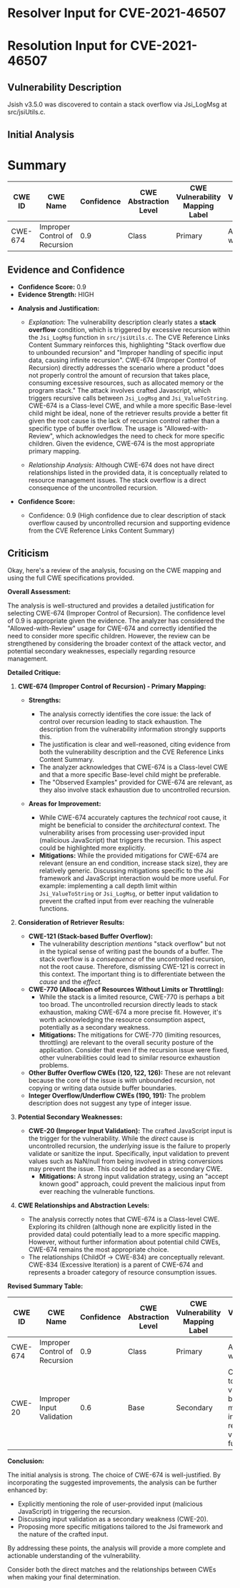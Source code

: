 # Resolver Input for CVE-2021-46507

# Resolution Input for CVE-2021-46507

## Vulnerability Description
Jsish v3.5.0 was discovered to contain a stack overflow via Jsi_LogMsg at src/jsiUtils.c.

## Initial Analysis
# Summary
| CWE ID | CWE Name | Confidence | CWE Abstraction Level | CWE Vulnerability Mapping Label | CWE-Vulnerability Mapping Notes |
|---|---|---|---|---|---|
| CWE-674 | Improper Control of Recursion | 0.9 | Class | Primary | Allowed-with-Review |

## Evidence and Confidence

*   **Confidence Score:** 0.9
*   **Evidence Strength:** HIGH

- **Analysis and Justification:**  
  - *Explanation:* The vulnerability description clearly states a **stack overflow** condition, which is triggered by excessive recursion within the `Jsi_LogMsg` function in `src/jsiUtils.c`. The CVE Reference Links Content Summary reinforces this, highlighting "Stack overflow due to unbounded recursion" and "Improper handling of specific input data, causing infinite recursion". CWE-674 (Improper Control of Recursion) directly addresses the scenario where a product "does not properly control the amount of recursion that takes place, consuming excessive resources, such as allocated memory or the program stack." The attack involves crafted Javascript, which triggers recursive calls between `Jsi_LogMsg` and `Jsi_ValueToString`. CWE-674 is a Class-level CWE, and while a more specific Base-level child might be ideal, none of the retriever results provide a better fit given the root cause is the lack of recursion control rather than a specific type of buffer overflow. The usage is "Allowed-with-Review", which acknowledges the need to check for more specific children. Given the evidence, CWE-674 is the most appropriate primary mapping.

  - *Relationship Analysis:* Although CWE-674 does not have direct relationships listed in the provided data, it is conceptually related to resource management issues. The stack overflow is a direct consequence of the uncontrolled recursion.

- **Confidence Score:**
  - Confidence: 0.9 (High confidence due to clear description of stack overflow caused by uncontrolled recursion and supporting evidence from the CVE Reference Links Content Summary)

## Criticism
Okay, here's a review of the analysis, focusing on the CWE mapping and using the full CWE specifications provided.

**Overall Assessment:**

The analysis is well-structured and provides a detailed justification for selecting CWE-674 (Improper Control of Recursion).  The confidence level of 0.9 is appropriate given the evidence. The analyzer has considered the "Allowed-with-Review" usage for CWE-674 and correctly identified the need to consider more specific children. However, the review can be strengthened by considering the broader context of the attack vector, and potential secondary weaknesses, especially regarding resource management.

**Detailed Critique:**

1.  **CWE-674 (Improper Control of Recursion) - Primary Mapping:**

    *   **Strengths:**
        *   The analysis correctly identifies the core issue: the lack of control over recursion leading to stack exhaustion. The description from the vulnerability information strongly supports this.
        *   The justification is clear and well-reasoned, citing evidence from both the vulnerability description and the CVE Reference Links Content Summary.
        *   The analyzer acknowledges that CWE-674 is a Class-level CWE and that a more specific Base-level child might be preferable.
        *   The "Observed Examples" provided for CWE-674 are relevant, as they also involve stack exhaustion due to uncontrolled recursion.

    *   **Areas for Improvement:**
        *   While CWE-674 accurately captures the *technical* root cause, it might be beneficial to consider the *architectural* context. The vulnerability arises from processing user-provided input (malicious JavaScript) that triggers the recursion.  This aspect could be highlighted more explicitly.
        *   **Mitigations:** While the provided mitigations for CWE-674 are relevant (ensure an end condition, increase stack size), they are relatively generic. Discussing mitigations specific to the Jsi framework and JavaScript interaction would be more useful. For example: implementing a call depth limit within `Jsi_ValueToString` or `Jsi_LogMsg`, or better input validation to prevent the crafted input from ever reaching the vulnerable functions.

2.  **Consideration of Retriever Results:**

    *   **CWE-121 (Stack-based Buffer Overflow):**
        *   The vulnerability description *mentions* "stack overflow" but not in the typical sense of writing past the bounds of a buffer. The stack overflow is a *consequence* of the uncontrolled recursion, not the root cause. Therefore, dismissing CWE-121 is correct in this context.  The important thing is to differentiate between the *cause* and the *effect.*
    *   **CWE-770 (Allocation of Resources Without Limits or Throttling):**
        *   While the stack is a limited resource, CWE-770 is perhaps a bit too broad. The uncontrolled recursion directly leads to stack exhaustion, making CWE-674 a more precise fit. However, it's worth acknowledging the resource consumption aspect, potentially as a secondary weakness.
        *   **Mitigations:** The mitigations for CWE-770 (limiting resources, throttling) are relevant to the overall security posture of the application. Consider that even if the recursion issue were fixed, other vulnerabilities could lead to similar resource exhaustion problems.
    *   **Other Buffer Overflow CWEs (120, 122, 126):** These are not relevant because the core of the issue is with unbounded recursion, not copying or writing data outside buffer boundaries.
    *   **Integer Overflow/Underflow CWEs (190, 191):** The problem description does not suggest any type of integer issue.

3.  **Potential Secondary Weaknesses:**

    *   **CWE-20 (Improper Input Validation):** The crafted JavaScript input is the trigger for the vulnerability. While the *direct* cause is uncontrolled recursion, the *underlying* issue is the failure to properly validate or sanitize the input. Specifically, input validation to prevent values such as NaN/null from being involved in string conversions may prevent the issue. This could be added as a secondary CWE.
        *   **Mitigations:** A strong input validation strategy, using an "accept known good" approach, could prevent the malicious input from ever reaching the vulnerable functions.

4.  **CWE Relationships and Abstraction Levels:**

    *   The analysis correctly notes that CWE-674 is a Class-level CWE. Exploring its children (although none are explicitly listed in the provided data) could potentially lead to a more specific mapping. However, without further information about potential child CWEs, CWE-674 remains the most appropriate choice.
    *   The relationships (ChildOf -> CWE-834) are conceptually relevant. CWE-834 (Excessive Iteration) is a parent of CWE-674 and represents a broader category of resource consumption issues.

**Revised Summary Table:**

| CWE ID | CWE Name | Confidence | CWE Abstraction Level | CWE Vulnerability Mapping Label | CWE-Vulnerability Mapping Notes |
|---|---|---|---|---|---|
| CWE-674 | Improper Control of Recursion | 0.9 | Class | Primary | Allowed-with-Review |
| CWE-20 | Improper Input Validation | 0.6 | Base | Secondary | Contributes to vulnerability by allowing malicious input to reach the vulnerable function. |

**Conclusion:**

The initial analysis is strong. The choice of CWE-674 is well-justified. By incorporating the suggested improvements, the analysis can be further enhanced by:

*   Explicitly mentioning the role of user-provided input (malicious JavaScript) in triggering the recursion.
*   Discussing input validation as a secondary weakness (CWE-20).
*   Proposing more specific mitigations tailored to the Jsi framework and the nature of the crafted input.

By addressing these points, the analysis will provide a more complete and actionable understanding of the vulnerability.

Consider both the direct matches and the relationships between CWEs
when making your final determination.
        